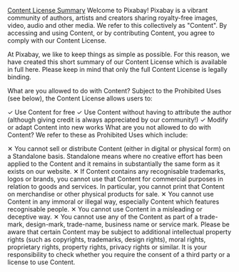 [Content License Summary](https://pixabay.com/service/license-summary/)
Welcome to Pixabay! Pixabay is a vibrant community of authors, artists and creators sharing royalty-free images, video, audio and other media. We refer to this collectively as "Content". By accessing and using Content, or by contributing Content, you agree to comply with our Content License.

At Pixabay, we like to keep things as simple as possible. For this reason, we have created this short summary of our Content License which is available in full here. Please keep in mind that only the full Content License is legally binding.

What are you allowed to do with Content?
Subject to the Prohibited Uses (see below), the Content License allows users to:

✓	Use Content for free
✓	Use Content without having to attribute the author (although giving credit is always appreciated by our community!)
✓	Modify or adapt Content into new works
What are you not allowed to do with Content?
We refer to these as Prohibited Uses which include:

✕	You cannot sell or distribute Content (either in digital or physical form) on a Standalone basis. Standalone means where no creative effort has been applied to the Content and it remains in substantially the same form as it exists on our website.
✕	If Content contains any recognisable trademarks, logos or brands, you cannot use that Content for commercial purposes in relation to goods and services. In particular, you cannot print that Content on merchandise or other physical products for sale.
✕	You cannot use Content in any immoral or illegal way, especially Content which features recognisable people.
✕	You cannot use Content in a misleading or deceptive way.
✕	You cannot use any of the Content as part of a trade-mark, design-mark, trade-name, business name or service mark.
Please be aware that certain Content may be subject to additional intellectual property rights (such as copyrights, trademarks, design rights), moral rights, proprietary rights, property rights, privacy rights or similar. It is your responsibility to check whether you require the consent of a third party or a license to use Content.
